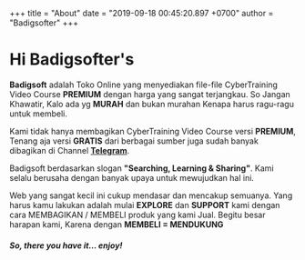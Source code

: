 +++
title = "About"
date = "2019-09-18 00:45:20.897 +0700"
author = "Badigsofter"
+++

# Hi Badigsofter's

**Badigsoft** adalah Toko Online yang menyediakan file-file CyberTraining Video Course **PREMIUM** dengan harga yang sangat terjangkau. So Jangan Khawatir, Kalo ada yg **MURAH** dan bukan murahan Kenapa harus ragu-ragu untuk membeli.

Kami tidak hanya membagikan CyberTraining Video Course versi **PREMIUM**, Tenang aja versi **GRATIS** dari berbagai sumber juga sudah banyak dibagikan di Channel [**Telegram**](https://t.me/IdbmbNetwork).

Badigsoft berdasarkan slogan **"Searching, Learning & Sharing"**. Kami selalu berusaha dengan banyak upaya untuk mewujudkan hal ini.

Web yang sangat kecil ini cukup mendasar dan mencakup semuanya. Yang harus kamu lakukan adalah mulai **EXPLORE** dan **SUPPORT** kami dengan cara MEMBAGIKAN / MEMBELI produk yang kami Jual. Begitu besar harapan kami, Karena dengan **MEMBELI = MENDUKUNG**

##### So, there you have it... enjoy!
